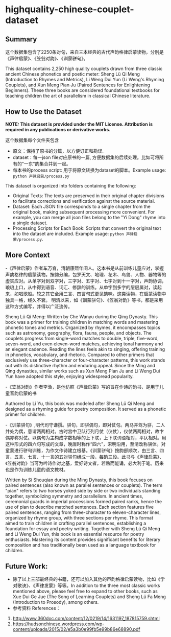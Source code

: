 # highquality-chinese-couplet-dataset

## Summary

这个数据集包含了2250条对句，来自三本经典的古代声韵格律启蒙读物，分别是《声律启蒙》、《笠翁对韵》、《训蒙骈句》。

This dataset contains 2,250 high quality couplets drawn from three classic ancient Chinese phonetics and poetic meter: Sheng Lü Qi Meng (Introduction to Rhymes and Metrics), Li Weng Dui Yun (Li Weng's Rhyming Couplets), and Xun Meng Pian Ju (Paired Sentences for Enlightening Beginners). These three books are considered foundational textbooks for teaching children the art of parallelism in classical Chinese literature.

## How to Use the Dataset
**NOTE: This dataset is provided under the MIT License. Attribution is required in any publications or derivative works.**

这个数据集每个文件夹包含
- 原文：保持了原书的分篇，以方便订正和勘误.
- dataset：每一json file对应原书的一篇, 方便数据集的后续处理。比如可将所有的"一东"韵集合并到一起。
- 每本书的process script: 用于将原文转换为dataset的脚本。Example usage: `python 声律启蒙/process.py`

This dataset is organized into folders containing the following:
- Original Texts: The texts are preserved in their original chapter divisions to facilitate corrections and verification against the source material.
- Dataset: Each JSON file corresponds to a single chapter from the original book, making subsequent processing more convenient. For example, you can merge all json files belong to the "Yi Dong" rhyme into a single dataset.
- Processing Scripts for Each Book: Scripts that convert the original text into the dataset are included. Example usage: `python 声律启蒙/process.py`.


## More Context
-《声律启蒙》作者车万育，清朝康熙年间人。这本书是从前训练儿童应对，掌握声韵格律的启蒙读物。按韵分编，包罗天文、地理、花木、鸟兽、人物、器物等的虚实应对。从单字对到双字对，三字对、五字对、七字对到十一字对，声韵协调，琅琅上口，从中得到语音、词汇、修辞的训练。从单字到多字的层层属对，读起来，如唱歌般。较之其它全用三言、四言句式更见韵味。这类读物，在启蒙读物中独具一格，经久不衰。
明清以来，如《训蒙骈句》、《笠翁对韵》等书，都是采用这种方式编写，并得以广泛流传。

Sheng Lü Qi Meng: Written by Che Wanyu during the Qing Dynasty. This book was a primer for training children in matching words and mastering phonetic tones and metrics. Organized by rhymes, it encompasses topics such as astronomy, geography, flora, fauna, people, and objects. The couplets progress from single-word matches to double, triple, five-word, seven-word, and even eleven-word matches, achieving tonal harmony and an elegant cadence. Reading the lines feels akin to singing, offering training in phonetics, vocabulary, and rhetoric. Compared to other primers that exclusively use three-character or four-character patterns, this work stands out with its distinctive rhythm and enduring appeal. Since the Ming and Qing dynasties, similar works such as Xun Meng Pian Ju and Li Weng Dui Yun have adopted this style, enjoying widespread popularity.

-《笠翁对韵》作者李渔，是他仿照《声律启蒙》写的旨在作诗的韵书，是用于儿童音韵启蒙的书

Authored by Li Yu, this book was modeled after Sheng Lü Qi Meng and designed as a rhyming guide for poetry composition. It served as a phonetic primer for children.

-《训蒙骈句》,明代司守谦撰。骈句，即骈偶句，即对仗句。两马并驾为骈，二人并处为偶，意谓两两相对。古时宫中卫队行列月仗（仪仗），仪仗两两相对，故卞偶亦称对仗。以偶句为主构成字数相等的上下联，上下联词语相对，平仄相对。用这种形式的四六句写成的文章，晚唐时称作“四六”，宋明沿用，至清改称骈体。对童蒙进行骈句训练，为作文作诗建立根基。《训蒙骈句》按韵部顺次，由三言、四言、五言、七言、十一言的五对骈句组成一段，每韵三段。此书与《声律启蒙》、《笠翁对韵》当可为吟诗作对之基，爱好诗文者，若熟而能诵，必大利于笔。历来也是作为训练儿童的语文教材。

Written by Si Shouqian during the Ming Dynasty, this book focuses on paired sentences (also known as parallel sentences or couplets). The term "pian" refers to two horses yoked side by side or two individuals standing together, symbolizing symmetry and parallelism. In ancient times, ceremonial guards in imperial processions formed paired ranks, hence the use of pian to describe matched sentences. Each section features five paired sentences, ranging from three-character to eleven-character lines, organized by rhyme group, with three sections per rhyme. This format aimed to train children in crafting parallel sentences, establishing a foundation for essay and poetry writing. Together with Sheng Lü Qi Meng and Li Weng Dui Yun, this book is an essential resource for poetry enthusiasts. Mastering its content provides significant benefits for literary composition and has traditionally been used as a language textbook for children.



## Future Work:
- 除了以上三部最经典的书籍，还可以加入其他的声韵格律启蒙读物，比如《学对歌诀》、《声律发蒙》等等。In addition to the three most classic works mentioned above, please feel free to expand to other books, such as Xue Dui Ge Jue (The Song of Learning Couplets) and Sheng Lü Fa Meng (Introduction to Prosody), among others.
- 参考资料 References：
1. http://www.360doc.com/content/12/0219/14/1631197_187815759.shtml
2. https://hudsonchinese.wordpress.com/wp-content/uploads/2015/02/e5a3b0e99fb5e99b86e68890.pdf
